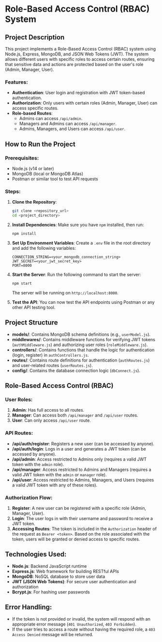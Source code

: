 # Role-Based Access Control (RBAC) System

## Project Description

This project implements a Role-Based Access Control (RBAC) system using Node.js, Express, MongoDB, and JSON Web Tokens (JWT). The system allows different users with specific roles to access certain routes, ensuring that sensitive data and actions are protected based on the user's role (Admin, Manager, User).

### Features:
- **Authentication**: User login and registration with JWT token-based authentication.
- **Authorization**: Only users with certain roles (Admin, Manager, User) can access specific routes.
- **Role-based Routes**:
  - Admins can access `/api/admin`.
  - Managers and Admins can access `/api/manager`.
  - Admins, Managers, and Users can access `/api/user`.

## How to Run the Project

### Prerequisites:
- Node.js (v14 or later)
- MongoDB (local or MongoDB Atlas)
- Postman or similar tool to test API requests

### Steps:
1. **Clone the Repository**:
    ```bash
    git clone <repository_url>
    cd <project_directory>
    ```

2. **Install Dependencies**:
    Make sure you have `npm` installed, then run:
    ```bash
    npm install
    ```

3. **Set Up Environment Variables**:
    Create a `.env` file in the root directory and add the following variables:
    ```env
    CONNECTION_STRING=<your_mongodb_connection_string>
    JWT_SECRET=<your_jwt_secret_key>
    PORT=8000
    ```

4. **Start the Server**:
    Run the following command to start the server:
    ```bash
    npm start
    ```

    The server will be running on `http://localhost:8000`.

5. **Test the API**:
    You can now test the API endpoints using Postman or any other API testing tool.

## Project Structure

- **models/**: Contains MongoDB schema definitions (e.g., `userModel.js`).
- **middlewares/**: Contains middleware functions for verifying JWT tokens (`authMiddleware.js`) and authorizing user roles (`roleMiddleware.js`).
- **controllers/**: Contains functions that handle the logic for authentication (login, register) in `authControllers.js`.
- **routes/**: Contains route definitions for authentication (`authRoutes.js`) and user-related routes (`userRoutes.js`).
- **config/**: Contains the database connection logic (`dbConnect.js`).

## Role-Based Access Control (RBAC)

### User Roles:
1. **Admin**: Has full access to all routes.
2. **Manager**: Can access both `/api/manager` and `/api/user` routes.
3. **User**: Can only access `/api/user` route.

### API Routes:
- **/api/auth/register**: Registers a new user (can be accessed by anyone).
- **/api/auth/login**: Logs in a user and generates a JWT token (can be accessed by anyone).
- **/api/admin**: Access restricted to Admins only (requires a valid JWT token with the `admin` role).
- **/api/manager**: Access restricted to Admins and Managers (requires a valid JWT token with the `admin` or `manager` role).
- **/api/user**: Access restricted to Admins, Managers, and Users (requires a valid JWT token with any of these roles).

### Authorization Flow:
1. **Register**: A new user can be registered with a specific role (Admin, Manager, User).
2. **Login**: The user logs in with their username and password to receive a JWT token.
3. **Accessing Routes**: The token is included in the `Authorization` header of the request as `Bearer <token>`. Based on the role associated with the token, users will be granted or denied access to specific routes.

## Technologies Used:
- **Node.js**: Backend JavaScript runtime
- **Express.js**: Web framework for building RESTful APIs
- **MongoDB**: NoSQL database to store user data
- **JWT (JSON Web Tokens)**: For secure user authentication and authorization
- **Bcrypt.js**: For hashing user passwords

## Error Handling:
- If the token is not provided or invalid, the system will respond with an appropriate error message (`401 Unauthorized`, `403 Forbidden`).
- If the user tries to access a route without having the required role, a `403 Access Denied` message will be returned.


